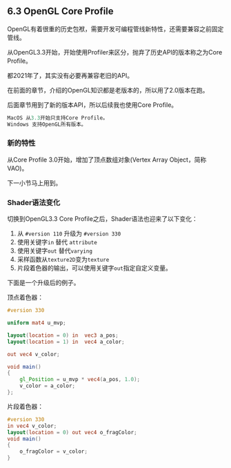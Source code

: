 ## 6.3 OpenGL Core Profile

OpenGL有着很重的历史包袱，需要开发可编程管线新特性，还需要兼容之前固定管线。

从OpenGL3.3开始，开始使用Profiler来区分，抛弃了历史API的版本称之为Core Profile。

都2021年了，其实没有必要再兼容老旧的API。

在前面的章节，介绍的OpenGL知识都是老版本的，所以用了2.0版本在跑。

后面章节用到了新的版本API，所以后续我也使用Core Profile。

```c
MacOS 从3.3开始只支持Core Profile。
Windows 支持OpenGL所有版本。
```

### 新的特性

从Core Profile 3.0开始，增加了顶点数组对象(Vertex Array Object，简称VAO)。

下一小节马上用到。

### Shader语法变化

切换到OpenGL3.3 Core Profile之后，Shader语法也迎来了以下变化：

1. 从 `#version 110` 升级为 `#version 330`
2. 使用关键字`in` 替代 `attribute`
3. 使用关键字`out` 替代`varying`
4. 采样函数从`texture2D`变为`texture`
5. 片段着色器的输出，可以使用关键字`out`指定自定义变量。

下面是一个升级后的例子。

顶点着色器：
```glsl
#version 330

uniform mat4 u_mvp;

layout(location = 0) in  vec3 a_pos;
layout(location = 1) in  vec4 a_color;

out vec4 v_color;

void main()
{
    gl_Position = u_mvp * vec4(a_pos, 1.0);
    v_color = a_color;
};
```

片段着色器：

```glsl
#version 330
in vec4 v_color;
layout(location = 0) out vec4 o_fragColor;
void main()
{
    o_fragColor = v_color;
}
```